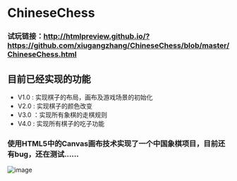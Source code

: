 # ChineseChess
### 试玩链接：http://htmlpreview.github.io/?https://github.com/xiugangzhang/ChineseChess/blob/master/ChineseChess.html 

## 目前已经实现的功能
- V1.0 : 实现棋子的布局，画布及游戏场景的初始化
- V2.0 : 实现棋子的颜色改变
- V3.0 ：实现所有象棋的走棋规则
- V4.0 : 实现所有棋子的吃子功能
    
### 使用HTML5中的Canvas画布技术实现了一个中国象棋项目，目前还有bug，还在测试……
![image](https://github.com/xiugangzhang/ChineseChess/blob/master/preview.jpg)


